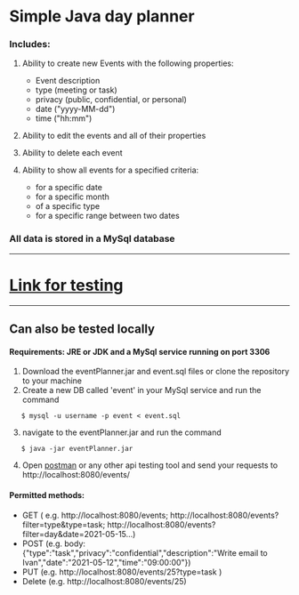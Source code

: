 # Simple Java day planner

### Includes:
1. Ability to create new Events with the following properties:
    - Event description
    - type (meeting or task)
    - privacy (public, confidential, or personal)
    - date ("yyyy-MM-dd")
    - time ("hh:mm")
    
2. Ability to edit the events and all of their properties
3. Ability to delete each event
4. Ability to show all events for a specified criteria:
    - for a specific date
    - for a specific month
    - of a specific type
    - for a specific range between two dates
    
### All data is stored in a MySql database

_________________

# [Link for testing](https://arnaudok-planner.herokuapp.com/events)

_________________

## Can also be tested locally
#### Requirements: JRE or JDK and a MySql service running on port 3306
1. Download the eventPlanner.jar and event.sql files or clone the repository to your machine
2. Create a new DB called 'event' in your MySql service and run the command
```shell
   $ mysql -u username -p event < event.sql
```
3. navigate to the eventPlanner.jar and run the command
```shell
   $ java -jar eventPlanner.jar
```

4. Open [postman](https://www.postman.com) or any other api testing tool and send your requests to http://localhost:8080/events/
#### Permitted methods:
   - GET ( e.g. http://localhost:8080/events; http://localhost:8080/events?filter=type&type=task; http://localhost:8080/events?filter=day&date=2021-05-15...)
   - POST (e.g. body: {"type":"task","privacy":"confidential","description":"Write email to Ivan","date":"2021-05-12","time":"09:00:00"})
   - PUT (e.g. http://localhost:8080/events/25?type=task )
   - Delete (e.g. http://localhost:8080/events/25)
